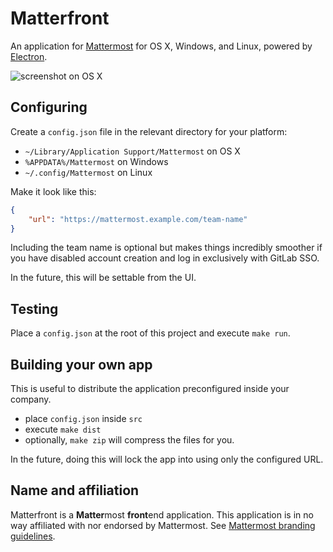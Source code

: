 # Matterfront

An application for [Mattermost](http://mattermost.org) for OS X, Windows, and Linux, powered by [Electron](http://electron.atom.io).

![screenshot on OS X](https://cloud.githubusercontent.com/assets/75445/10773661/f6ba012e-7cfc-11e5-9873-e685ea80c860.png)

## Configuring

Create a `config.json` file in the relevant directory for your platform:

- `~/Library/Application Support/Mattermost` on OS X
- `%APPDATA%/Mattermost` on Windows
- `~/.config/Mattermost` on Linux

Make it look like this:

```json
{
    "url": "https://mattermost.example.com/team-name"
}
```

Including the team name is optional but makes things incredibly smoother if
you have disabled account creation and log in exclusively with GitLab SSO.

In the future, this will be settable from the UI.

## Testing

Place a `config.json` at the root of this project and execute `make run`.

## Building your own app

This is useful to distribute the application preconfigured inside your company.

- place `config.json` inside `src`
- execute `make dist`
- optionally, `make zip` will compress the files for you.

In the future, doing this will lock the app into using only the configured URL.

## Name and affiliation

Matterfront is a **Matter**most **front**end application. This application is in no way affiliated with nor endorsed by Mattermost. See [Mattermost branding guidelines](http://www.mattermost.org/brand-guidelines/).
